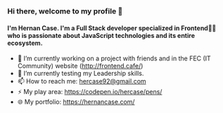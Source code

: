 ### Hi there, welcome to my profile 👋

#### I'm Hernan Case. I'm a Full Stack developer specialized in Frontend👨‍💻 who is passionate about JavaScript technologies and its entire ecosystem.

- 🔭 I’m currently working on a project with friends and in the FEC (IT Community) website (http://frontend.cafe/)
- 🌱 I’m currently testing my Leadership skills.
- 📫 How to reach me: hercase92@gmail.com
- ⚡ My play area: https://codepen.io/hercase/pens/
- 🌐 My portfolio: https://hernancase.com/

<!--
**hercase/hercase** is a ✨ _special_ ✨ repository because its `README.md` (this file) appears on your GitHub profile.

Here are some ideas to get you started:

- 🔭 I’m currently working on ...
- 🌱 I’m currently learning ...
- 👯 I’m looking to collaborate on ...
- 🤔 I’m looking for help with ...
- 💬 Ask me about ...
- 📫 How to reach me: ...
- 😄 Pronouns: ...
- ⚡ Fun fact: ...
-->
